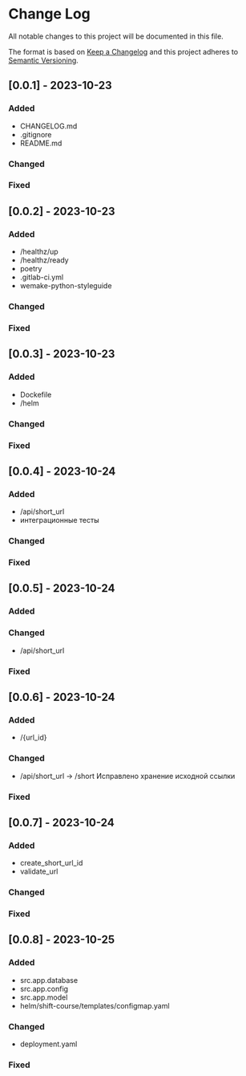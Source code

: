 
# Change Log
All notable changes to this project will be documented in this file.
 
The format is based on [Keep a Changelog](http://keepachangelog.com/)
and this project adheres to [Semantic Versioning](http://semver.org/).
 
## [0.0.1] - 2023-10-23
 
 
### Added
- CHANGELOG.md
- .gitignore
- README.md
 
### Changed
 
### Fixed
 
## [0.0.2] - 2023-10-23
 
 
### Added
- /healthz/up
- /healthz/ready
- poetry
- .gitlab-ci.yml
- wemake-python-styleguide
 
### Changed
 
### Fixed
 
## [0.0.3] - 2023-10-23
 
 
### Added
- Dockefile
- /helm
 
### Changed
 
### Fixed

## [0.0.4] - 2023-10-24
 
 
### Added
- /api/short_url
- интеграционные тесты
 
### Changed
 
### Fixed

## [0.0.5] - 2023-10-24
 

### Added
 
### Changed
- /api/short_url
 
### Fixed

## [0.0.6] - 2023-10-24
 

### Added
- /{url_id}
 
### Changed
- /api/short_url -> /short
Исправлено хранение исходной ссылки
 
### Fixed

## [0.0.7] - 2023-10-24
 

### Added
- create_short_url_id
- validate_url
 
### Changed
 
### Fixed

## [0.0.8] - 2023-10-25
 

### Added
- src.app.database
- src.app.config
- src.app.model
- helm/shift-course/templates/configmap.yaml
 
### Changed
- deployment.yaml
### Fixed